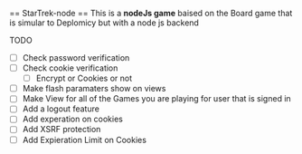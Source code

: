 == StarTrek-node ==
This is a **nodeJs game** baised on the Board game that is simular to Deplomicy
but with a node js backend


TODO 
* [ ] Check password verification
* [ ] Check cookie verification
    * [ ] Encrypt or Cookies or not
* [ ] Make flash paramaters show on views
* [ ] Make View for all of the Games you are playing for user that is signed in 
* [ ] Add a logout feature
* [ ] Add experation on cookies
* [ ] Add XSRF protection
* [ ] Add Expieration Limit on Cookies